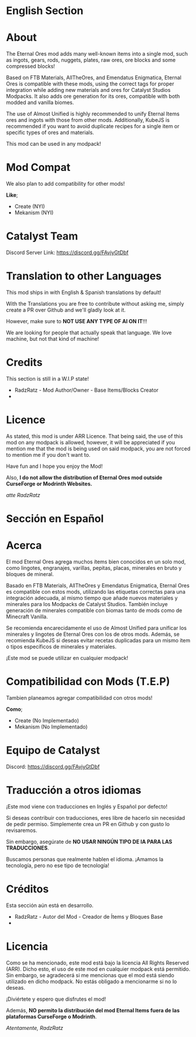 English Section
======
About
=======

The Eternal Ores mod adds many well-known items into a single mod, such as ingots, gears, rods, nuggets, plates, raw ores, ore blocks and some compressed blocks!

Based on FTB Materials, AllTheOres, and Emendatus Enigmatica, Eternal Ores is compatible with these mods, using the correct tags 
for proper integration while adding new materials and ores for Catalyst Studios Modpacks. It also adds ore 
generation for its ores, compatible with both modded and vanilla biomes.

The use of Almost Unified is highly recommended to unify Eternal Items ores and ingots with those from other mods.
Additionally, KubeJS is recommended if you want to avoid duplicate recipes for a single item or specific types of ores and materials.

This mod can be used in any modpack!

Mod Compat
===================

We also plan to add compatibility for other mods!

**Like**;

- Create (NYI)
- Mekanism (NYI)

Catalyst Team
==========

Discord Server Link: https://discord.gg/FAvjyGtDbf

Translation to other Languages
=============

This mod ships in with English & Spanish translations by default!

With the Translations you are free to contribute without asking me, simply create a PR over Github and we'll gladly look at it.

However, make sure to **NOT USE ANY TYPE OF AI ON IT**!!!

We are looking for people that actually speak that language. We love machine, but not that kind of machine!

Credits
============

This section is still in a W.I.P state!

- RadzRatz - Mod Author/Owner - Base Items/Blocks Creator
- 

Licence
=======

As stated, this mod is under ARR Licence. That being said, the use of this mod on any modpack is allowed, however, it will be appreciated
if you mention me that the mod is being used on said modpack, you are not forced to mention me if you don't want to.

Have fun and I hope you enjoy the Mod!

Also, **I do not allow the distribution of Eternal Ores mod outside CurseForge or Modrinth Websites.**

*atte RadzRatz*

Sección en Español
=======
Acerca
=======

El mod Eternal Ores agrega muchos ítems bien conocidos en un solo mod, como lingotes, engranajes, varillas, pepitas, placas, minerales 
en bruto y bloques de mineral.

Basado en FTB Materials, AllTheOres y Emendatus Enigmatica, Eternal Ores es compatible con estos mods, utilizando las etiquetas 
correctas para una integración adecuada, al mismo tiempo que añade nuevos materiales y minerales para los Modpacks de Catalyst Studios. 
También incluye generación de minerales compatible con biomas tanto de mods como de Minecraft Vanilla.

Se recomienda encarecidamente el uso de Almost Unified para unificar los minerales y lingotes de Eternal Ores con los de otros mods. 
Además, se recomienda KubeJS si deseas evitar recetas duplicadas para un mismo ítem o tipos específicos de minerales y materiales.

¡Este mod se puede utilizar en cualquier modpack!

Compatibilidad con Mods (T.E.P)
===================

Tambien planeamos agregar compatibilidad con otros mods!

**Como**;

- Create (No Implementado)
- Mekanism (No Implementado)

Equipo de Catalyst
==========

Discord: https://discord.gg/FAvjyGtDbf

Traducción a otros idiomas
=============

¡Este mod viene con traducciones en Inglés y Español por defecto!

Si deseas contribuir con traducciones, eres libre de hacerlo sin necesidad de pedir permiso. Simplemente crea un PR en 
Github y con gusto lo revisaremos.

Sin embargo, asegúrate de **NO USAR NINGÚN TIPO DE IA PARA LAS TRADUCCIONES**.

Buscamos personas que realmente hablen el idioma. ¡Amamos la tecnología, pero no ese tipo de tecnología!

Créditos
============

Esta sección aún está en desarrollo.

- RadzRatz - Autor del Mod - Creador de Ítems y Bloques Base
- 

Licencia
=======

Como se ha mencionado, este mod está bajo la licencia All Rights Reserved (ARR). Dicho esto, el uso de este mod en 
cualquier modpack está permitido. Sin embargo, se agradecerá si me mencionas que el mod está siendo utilizado 
en dicho modpack. No estás obligado a mencionarme si no lo deseas.

¡Diviértete y espero que disfrutes el mod!

Además, **NO permito la distribución del mod Eternal Items fuera de las plataformas CurseForge o Modrinth**.

*Atentamente, RadzRatz*